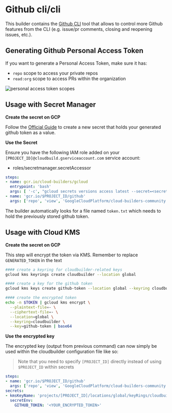 # Github cli/cli

This builder contains the [Github CLI](https://cli.github.com/) tool that allows to control more Github features
from the CLI (e.g. issue/pr comments, closing and reopening issues, etc.).

## Generating Github Personal Access Token

If you want to generate a Personal Access Token, make sure it has:
- `repo` scope to access your private repos
- `read:org` scope to access PRs within the organization

![personal access token scopes](docs/token_rights.png)

## Usage with Secret Manager

**Create the secret on GCP**

Follow the [Official Guide](https://cloud.google.com/secret-manager/docs/creating-and-accessing-secrets) to create a new secret
that holds your generated github token as a value.

**Use the Secret**

Ensure you have the following IAM role added on your `[PROJECT_ID]@cloudbuild.gserviceaccount.com` service account:
- roles/secretmanager.secretAccessor

```yaml
steps:
- name: gcr.io/cloud-builders/gcloud
  entrypoint: 'bash'
  args: [ '-c', "gcloud secrets versions access latest --secret=<secret-name> --format='get(payload.data)' | tr '_-' '/+' | base64 -d > token.txt" ]
- name: 'gcr.io/$PROJECT_ID/github'
  args: ['repo', 'view', 'GoogleCloudPlatform/cloud-builders-community']
```

The builder automatically looks for a file named `token.txt` which needs to hold the previously stored github token.

## Usage with Cloud KMS

**Create the secret on GCP**

This step will encrypt the token via KMS. Remember to replace `GENERATED_TOKEN` in the text

```bash
#### create a keyring for cloudbuilder-related keys
gcloud kms keyrings create cloudbuilder --location global

#### create a key for the github token
gcloud kms keys create github-token --location global --keyring cloudbuilder --purpose encryption

#### create the encrypted token
echo -n $TOKEN | gcloud kms encrypt \
  --plaintext-file=- \
  --ciphertext-file=- \
  --location=global \
  --keyring=cloudbuilder \
  --key=github-token | base64
```

**Use the encrypted key**

The encrypted key (output from previous command) can now simply be used within the cloudbuilder configuration file like so:

> Note that you need to specify `[PROJECT_ID]` directly instead of using `$PROJECT_ID` within secrets

```yaml
steps:
- name: 'gcr.io/$PROJECT_ID/github'
  args: ['repo', 'view', 'GoogleCloudPlatform/cloud-builders-community']
secrets:
- kmsKeyName: 'projects/[PROJECT_ID]/locations/global/keyRings/cloudbuilder/cryptoKeys/github-token'
  secretEnv:
    GITHUB_TOKEN: '<YOUR_ENCRYPTED_TOKEN>'
```

